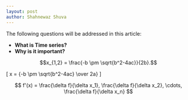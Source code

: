 ```yaml
---
layout: post
author: Shahnewaz Shuva
---
```


The following questions will be addressed in this article:
- **What is Time series?**
- **Why is it important?**

$$x_{1,2} = \frac{-b \pm \sqrt{b^2-4ac}}{2b}.$$

\[ x = {-b \pm \sqrt{b^2-4ac} \over 2a} \]

$$ f'(x) = \frac{\delta f}{\delta x_1}, \frac{\delta f}{\delta x_2}, \cdots, \frac{\delta f}{\delta x_n} $$
